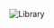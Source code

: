 ![Library](https://user-images.githubusercontent.com/64320724/148652760-a908cd62-fc4a-4d3a-a188-807c850c8f3c.JPG)
